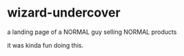 # wizard-undercover
a landing page of a NORMAL guy selling NORMAL products

it was kinda fun doing this.
